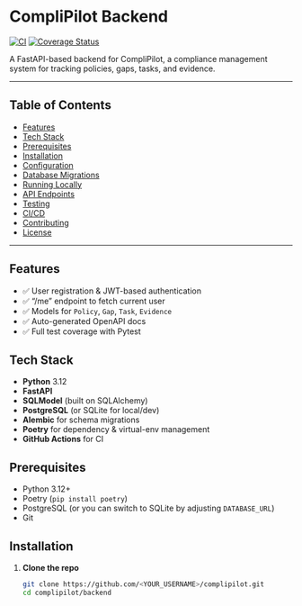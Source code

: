 # CompliPilot Backend

[![CI](https://github.com/<YOUR_USERNAME>/complipilot/actions/workflows/ci.yml/badge.svg)](https://github.com/<YOUR_USERNAME>/complipilot/actions/workflows/ci.yml)
[![Coverage Status](https://img.shields.io/codecov/c/github/<YOUR_USERNAME>/complipilot.svg)](https://codecov.io/gh/<YOUR_USERNAME>/complipilot)

A FastAPI-based backend for CompliPilot, a compliance management system for tracking policies, gaps, tasks, and evidence.

---

## Table of Contents

- [Features](#features)  
- [Tech Stack](#tech-stack)  
- [Prerequisites](#prerequisites)  
- [Installation](#installation)  
- [Configuration](#configuration)  
- [Database Migrations](#database-migrations)  
- [Running Locally](#running-locally)  
- [API Endpoints](#api-endpoints)  
- [Testing](#testing)  
- [CI/CD](#cicd)  
- [Contributing](#contributing)  
- [License](#license)  

---

## Features

- ✅ User registration & JWT-based authentication  
- ✅ “/me” endpoint to fetch current user  
- ✅ Models for `Policy`, `Gap`, `Task`, `Evidence`  
- ✅ Auto-generated OpenAPI docs  
- ✅ Full test coverage with Pytest  

## Tech Stack

- **Python** 3.12  
- **FastAPI**  
- **SQLModel** (built on SQLAlchemy)  
- **PostgreSQL** (or SQLite for local/dev)  
- **Alembic** for schema migrations  
- **Poetry** for dependency & virtual-env management  
- **GitHub Actions** for CI  

## Prerequisites

- Python 3.12+  
- Poetry (`pip install poetry`)  
- PostgreSQL (or you can switch to SQLite by adjusting `DATABASE_URL`)  
- Git  

## Installation

1. **Clone the repo**  
   ```bash
   git clone https://github.com/<YOUR_USERNAME>/complipilot.git
   cd complipilot/backend
